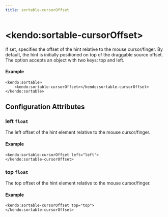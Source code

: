 ```yaml
---
title: sortable-cursorOffset
---
```


# \<kendo:sortable-cursorOffset\>

If set, specifies the offset of the hint relative to the mouse cursor/finger.
By default, the hint is initially positioned on top of the draggable source offset. The option accepts an object with two keys: top and left.

#### Example
    <kendo:sortable>
        <kendo:sortable-cursorOffset></kendo:sortable-cursorOffset>
    </kendo:sortable>

## Configuration Attributes

### left `float`

The left offset of the hint element relative to the mouse cursor/finger.

#### Example
    <kendo:sortable-cursorOffset left="left">
    </kendo:sortable-cursorOffset>

### top `float`

The top offset of the hint element relative to the mouse cursor/finger.

#### Example
    <kendo:sortable-cursorOffset top="top">
    </kendo:sortable-cursorOffset>

